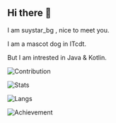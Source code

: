 ## Hi there 👋

I am suystar_bg , nice to meet you.

I am a mascot dog in ITcdt.

But I am intrested in Java & Kotlin.

![Contribution](https://ghchart.rshah.org/409ba5/muderstar)

![Stats](https://github-readme-stats.vercel.app/api?username=HOStudio123&title_color=3E79CC&show_icons=true&icon_color=80CAFF&include_all_c)

![Langs](https://github-readme-stats.vercel.app/api/top-langs/?username=muderstar&&title_color=3E79CC&show_icons=true&icon_color=80CAFF&include_all_c)

![Achievement](http://github-readme-streak-stats.herokuapp.com?user=muderstar&theme=vue&date_format=%5BY.%5Dn.j&dates=000000)
